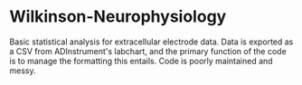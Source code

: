 # Wilkinson-Neurophysiology
Basic statistical analysis for extracellular electrode data. Data is exported as a CSV from ADInstrument's labchart, and the primary function of the code is to manage the formatting this entails. Code is poorly maintained and messy.
